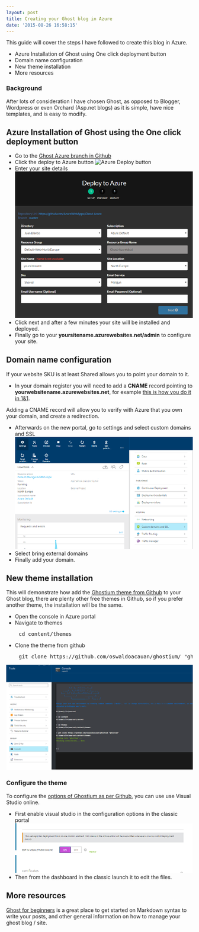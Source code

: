 ```yaml
---
layout: post
title: Creating your Ghost blog in Azure
date: '2015-08-26 16:58:15'
---
```


This guide will cover the steps I have followed to create this blog in Azure.

* Azure Installation of Ghost using One click deployment button
* Domain name configuration
* New theme installation
* More resources

### Background 
After lots of consideration I have chosen Ghost, as opposed to Blogger, Wordpress or even Orchard (Asp.net blogs) as it is simple, have nice templates, and is easy to modify.

## Azure Installation of Ghost using the One click deployment button

* Go to the [Ghost Azure branch in Github](https://github.com/AzureWebApps/Ghost-Azure)
* Click the deploy to Azure button ![Azure Deploy button](https://camo.githubusercontent.com/9285dd3998997a0835869065bb15e5d500475034/687474703a2f2f617a7572656465706c6f792e6e65742f6465706c6f79627574746f6e2e706e67)
* Enter your site details
![](/content/images/2015/09/ghost-deploy.PNG)
* Click next and after a few minutes your site will be installed and deployed.
* Finally go to your **yoursitename.azurewebsites.net/admin** to configure your site.

## Domain name configuration

If your website SKU is at least Shared allows you to point your domain to it.

* In your domain register you will need to add a **CNAME** record pointing to **yourwebsitename.azurewebsites.net**, for example [this is how you do it in 1&1](http://help.1and1.com/domains-c36931/manage-domains-c79822/dns-c37586/enter-a-cname-record-for-your-domain-a643600.html). 

Adding a CNAME record will allow you to verify with Azure that you own your domain, and create a redirection.

* Afterwards on the new portal, go to settings and select custom domains and SSL
![Select custom domains in azure](/content/images/2015/09/ghost-domain-1.PNG)
* Select bring external domains
* Finally add your domain.

## New theme installation
This will demonstrate how add the [Ghostium theme from Github](https://github.com/oswaldoacauan/ghostium) to your Ghost blog, there are plenty other free themes in Github, so if you prefer another theme, the installation will be the same.

* Open the console in Azure portal
* Navigate to themes 
<pre>    cd content/themes </pre>
* Clone the theme from github
<pre>    git clone https://github.com/oswaldoacauan/ghostium/ "ghostium"</pre>
![Using the console to clone a github repository](/content/images/2015/09/ghost-addthemeghostium.PNG)
### Configure the theme
To configure the [options of Ghostium as per Github](https://github.com/oswaldoacauan/ghostium), you can use use Visual Studio online.

* First enable visual studio in the configuration options in the classic portal
![Enable Visual Studio online in Azure Portal](/content/images/2015/09/ghost-enableconfigurationvs.PNG)
* Then from the dashboard in the classic launch it to edit the files.
## More resources
[Ghost for beginners](https://www.ghostforbeginners.com/) is a great place to get started on Markdown syntax to write your posts, and other general information on how to manage your ghost blog / site.
